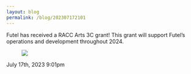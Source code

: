 ```yaml
---
layout: blog
permalink: /blog/202307172101
---
```


Futel has received a RACC Arts 3C grant! This grant will support Futel&rsquo;s operations and development throughout 2024.

<figure class="tmblr-full" data-orig-height="62" data-orig-width="311"><img src="https://64.media.tumblr.com/35244e85da7ac77ea993972bbb87f632/faf435d41be0c9fd-d8/s540x810/8f4ade5ed4d46be041eacd491e86c4eb6f32ebc7.png" data-orig-height="62" data-orig-width="311"/></figure>

<div id="footer">
<span id="timestamp"> July 17th, 2023 9:01pm </span>
</div>
